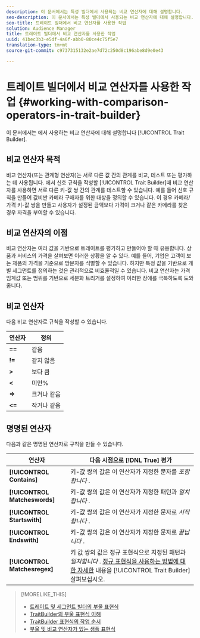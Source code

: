 ```yaml
---
description: 이 문서에서는 특성 빌더에서 사용되는 비교 연산자에 대해 설명합니다.
seo-description: 이 문서에서는 특성 빌더에서 사용되는 비교 연산자에 대해 설명합니다.
seo-title: 트레이트 빌더에서 비교 연산자를 사용한 작업
solution: Audience Manager
title: 트레이트 빌더에서 비교 연산자를 사용한 작업
uuid: 41bec3b3-e5df-4a6f-abb0-80ce4c75f5e7
translation-type: tm+mt
source-git-commit: c9737315132e2ae7d72c250d8c196abe8d9e0e43

---
```



# 트레이트 빌더에서 비교 연산자를 사용한 작업 {#working-with-comparison-operators-in-trait-builder}

이 문서에서는 에서 사용하는 비교 연산자에 대해 설명합니다 [!UICONTROL Trait Builder].

## 비교 연산자 목적

<!-- c_tb_comparison_operators.xml -->

비교 연산자(또는 관계형 연산자)는 서로 다른 값 간의 관계를 비교, 테스트 또는 평가하는 데 사용됩니다. 에서 신호 규칙을 작성할 [!UICONTROL Trait Builder]때 비교 연산자를 사용하면 서로 다른 키-값 쌍 간의 관계를 테스트할 수 있습니다. 예를 들어 신호 규칙을 만들어 값비싼 카메라 구매자를 위한 대상을 정의할 수 있습니다. 이 경우 카메라/가격 키-값 쌍을 만들고 사용자가 설정된 금액보다 가격이 크거나 같은 카메라를 찾은 경우 자격을 부여할 수 있습니다.

## 비교 연산자의 이점

비교 연산자는 여러 값을 기반으로 트레이트를 평가하고 만들어야 할 때 유용합니다. 상품과 서비스의 가격을 살펴보면 이러한 상황을 알 수 있다. 예를 들어, 기업은 고객이 보는 제품의 가격을 기준으로 방문자를 식별할 수 있습니다. 하지만 특정 값을 기반으로 개별 세그먼트를 정의하는 것은 관리적으로 비효율적일 수 있습니다. 비교 연산자는 가격 임계값 또는 범위를 기반으로 세분화 트리거를 설정하여 이러한 장애를 극복하도록 도와줍니다.

## 비교 연산자

다음 비교 연산자로 규칙을 작성할 수 있습니다.

| 연산자 | 정의 |
|---|---|
| **==** | 같음 |
| **!=** | 같지 않음 |
| **&gt;** | 보다 큼 |
| **&lt;** |  미만% |
| **=&gt;** | 크거나 같음 |
| **&lt;=** | 작거나 같음 |

## 명명된 연산자

다음과 같은 명명된 연산자로 규칙을 만들 수 있습니다.

| 연산자 | 다음 시점으로 [!DNL True] 평가 |
|---|---|
| **[!UICONTROL Contains]** | 키-값 쌍의 값은 이 연산자가 지정한 문자를 *포함합니다* . |
| **[!UICONTROL Matcheswords]** | 키-값 쌍의 값은 이 연산자가 지정한 패턴과 *일치합니다* . |
| **[!UICONTROL Startswith]** | 키-값 쌍의 값은 이 연산자가 지정한 문자로 *시작합니다* . |
| **[!UICONTROL Endswith]** | 키-값 쌍의 값은 이 연산자가 지정한 문자로 *끝납니다* . |
| **[!UICONTROL Matchesregex]** | 키 값 쌍의 값은 정규 표현식으로 지정된 패턴과 *일치합니다* . [정규 표현식을 사용하는 방법에 대한 자세한](../../features/traits/trait-builder-regex.md) 내용을 [!UICONTROL Trait Builder]살펴보십시오. |

>[!MORELIKE_THIS]
>
>* [트레이트 및 세그먼트 빌더의 부울 표현식](../../reference/boolean-expressions-tsb.md)
>* [TraitBuilder의 부울 표현식 이해](../../reference/boolean-expressions-tsb.md)
>* [TraitBuilder 표현식의 작업 순서](../../features/traits/trait-operator-precedence.md)
>* [부울 및 비교 연산자가 있는 샘플 표현식](../../features/traits/trait-expression-samples.md)

